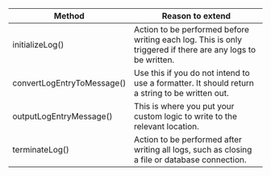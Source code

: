 | Method | Reason to extend |
|--------|-------------|
| initializeLog() | Action to be performed before writing each log. This is only triggered if there are any logs to be written. |
| convertLogEntryToMessage() | Use this if you do not intend to use a formatter. It should return a string to be written out. |
| outputLogEntryMessage() | This is where you put your custom logic to write to the relevant location. |
| terminateLog() | Action to be performed after writing all logs, such as closing a file or database connection. |